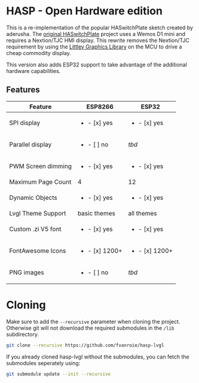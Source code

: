 # HASP - Open Hardware edition
This is a re-implementation of the popular HASwitchPlate sketch created by aderusha.
The [original HASwitchPlate][1] project uses a Wemos D1 mini and requires a Nextion/TJC HMI display.
This rewrite removes the Nextion/TJC requirement by using the [Littlev Graphics Library][2] on the MCU to drive a cheap commodity display.

This version also adds ESP32 support to take advantage of the additional hardware capabilities.

[1]: https://github.com/aderusha/HASwitchPlate
[2]: https://github.com/littlevgl/lvgl

## Features

| Feature            | ESP8266 | ESP32
|--------------------|---------|---------
| SPI display        | <ul><li>- [x] yes</li> | <ul><li>- [x] yes</li>
| Parallel display   | <ul><li>- [ ] no</li> | *tbd*
| PWM Screen dimming | <ul><li>- [x] yes</li> | <ul><li>- [x] yes</li>
| Maximum Page Count | 4       | 12
| Dynamic Objects    | <ul><li>- [x] yes</li> | <ul><li>- [x] yes</li>
| Lvgl Theme Support | basic themes | all themes
| Custom .zi V5 font | <ul><li>- [x] yes</li> | <ul><li>- [x] yes</li>
| FontAwesome Icons  | <ul><li>- [x] 1200+</li> | <ul><li>- [x] 1200+</li>
| PNG images         | <ul><li>- [ ] no</li> | *tbd*

# Cloning

Make sure to add the `--recursive` parameter when cloning the project. Otherwise git will not download the required submodules in the `/lib` subdirectory.

```bash
git clone --recursive https://github.com/fvanroie/hasp-lvgl
```

If you already cloned hasp-lvgl without the submodules, you can fetch the submodules seperately using:

```bash
git submodule update --init --recursive
```

